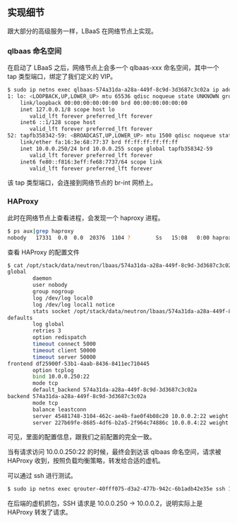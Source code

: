 ## 实现细节
跟大部分的高级服务一样，LBaaS 在网络节点上实现。

### qlbaas 命名空间
在启动了 LBaaS 之后，网络节点上会多一个 qlbaas-xxx 命名空间，其中一个 tap 类型端口，绑定了我们定义的 VIP。
```sh
$ sudo ip netns exec qlbaas-574a31da-a28a-449f-8c9d-3d3687c3c02a ip addr
1: lo: <LOOPBACK,UP,LOWER_UP> mtu 65536 qdisc noqueue state UNKNOWN group default
    link/loopback 00:00:00:00:00:00 brd 00:00:00:00:00:00
    inet 127.0.0.1/8 scope host lo
       valid_lft forever preferred_lft forever
    inet6 ::1/128 scope host
       valid_lft forever preferred_lft forever
52: tapfb358342-59: <BROADCAST,UP,LOWER_UP> mtu 1500 qdisc noqueue state UNKNOWN group default
    link/ether fa:16:3e:68:77:37 brd ff:ff:ff:ff:ff:ff
    inet 10.0.0.250/24 brd 10.0.0.255 scope global tapfb358342-59
       valid_lft forever preferred_lft forever
    inet6 fe80::f816:3eff:fe68:7737/64 scope link
       valid_lft forever preferred_lft forever
```

该 tap 类型端口，会连接到网络节点的 br-int 网桥上。


### HAProxy
此时在网络节点上查看进程，会发现一个 haproxy 进程。
```sh
$ ps aux|grep haproxy
nobody   17331  0.0  0.0  20376  1104 ?        Ss   15:08   0:00 haproxy -f /opt/stack/data/neutron/lbaas/574a31da-a28a-449f-8c9d-3d3687c3c02a/conf -p /opt/stack/data/neutron/lbaas/574a31da-a28a-449f-8c9d-3d3687c3c02a/pid -sf 17323
```

查看 HAProxy 的配置文件
```sh
$ cat /opt/stack/data/neutron/lbaas/574a31da-a28a-449f-8c9d-3d3687c3c02a/conf
global
        daemon
        user nobody
        group nogroup
        log /dev/log local0
        log /dev/log local1 notice
        stats socket /opt/stack/data/neutron/lbaas/574a31da-a28a-449f-8c9d-3d3687c3c02a/sock mode 0666 level user
defaults
        log global
        retries 3
        option redispatch
        timeout connect 5000
        timeout client 50000
        timeout server 50000
frontend df25900f-53b1-4aab-8436-8411ec710445
        option tcplog
        bind 10.0.0.250:22
        mode tcp
        default_backend 574a31da-a28a-449f-8c9d-3d3687c3c02a
backend 574a31da-a28a-449f-8c9d-3d3687c3c02a
        mode tcp
        balance leastconn
        server 45481748-3104-462c-ae4b-fae0f4b08c20 10.0.0.2:22 weight 1
        server 227b69fe-8685-4df6-b2a5-2f964c74886c 10.0.0.4:22 weight 1
```

可见，里面的配置信息，跟我们之前配置的完全一致。

当有请求访问 10.0.0.250:22 的时候，最终会到达该 qlbaas 命名空间，请求被 HAProxy 收到，按照负载均衡策略，转发给合适的虚机。

可以通过 ssh 进行测试。
```sh
$ sudo ip netns exec qrouter-40fff075-d3a2-477b-942c-6b1adb42e35e ssh 10.0.0.250
```
在后端的虚机抓包，SSH 请求是 10.0.0.250 -> 10.0.0.2，说明实际上是 HAProxy 转发了请求。
